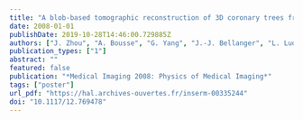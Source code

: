 ```yaml
---
title: "A blob-based tomographic reconstruction of 3D coronary trees from rotational X-ray angiography"
date: 2008-01-01
publishDate: 2019-10-28T14:46:00.729885Z
authors: ["J. Zhou", "A. Bousse", "G. Yang", "J.-J. Bellanger", "L. Luo", "C. Toumoulin", "J.-L. Coatrieux"]
publication_types: ["1"]
abstract: ""
featured: false
publication: "*Medical Imaging 2008: Physics of Medical Imaging*"
tags: ["poster"]
url_pdf: "https://hal.archives-ouvertes.fr/inserm-00335244"
doi: "10.1117/12.769478"
---
```


